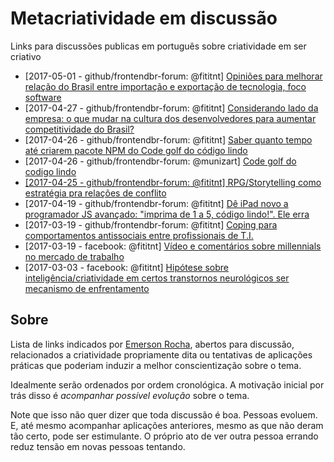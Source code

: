 # Metacriatividade em discussão
Links para discussões publicas em português sobre criatividade em ser criativo

- [2017-05-01 - github/frontendbr-forum: @fititnt] [Opiniões para melhorar relação do Brasil entre importação e exportação de tecnologia, foco software](https://github.com/frontendbr/forum/issues/557)
- [2017-04-27 - github/frontendbr-forum: @fititnt] [Considerando lado da empresa: o que mudar na cultura dos desenvolvedores para aumentar competitividade do Brasil?](https://github.com/frontendbr/forum/issues/555)
- [2017-04-26 - github/frontendbr-forum: @fititnt] [Saber quanto tempo até criarem pacote NPM do Code golf do código lindo](https://github.com/frontendbr/forum/issues/553)
- [2017-04-26 - github/frontendbr-forum: @munizart] [Code golf do codigo lindo](https://github.com/frontendbr/forum/issues/550)
- [[2017-04-25 - github/frontendbr-forum: @fititnt] RPG/Storytelling como estratégia pra relações de conflito](https://github.com/frontendbr/forum/issues/548)
- [2017-04-19 - github/frontendbr-forum: @fititnt] [Dê iPad novo a programador JS avançado: "imprima de 1 a 5, código lindo!". Ele erra](https://github.com/frontendbr/forum/issues/543)
- [2017-03-19 - github/frontendbr-forum: @fititnt] [Coping para comportamentos antissociais entre profissionais de T.I.](https://github.com/frontendbr/forum/issues/530)
- [2017-03-19 - facebook: @fititnt] [Vídeo e comentários sobre millennials no mercado de trabalho](https://www.facebook.com/fititnt/posts/1435809769803833)
- [2017-03-03 - facebook: @fititnt] [Hipótese sobre inteligência/criatividade em certos transtornos neurológicos ser mecanismo de enfrentamento](https://www.facebook.com/fititnt/posts/1416480918403385)

## Sobre
Lista de links indicados por [Emerson Rocha](https://github.com/fititnt),
abertos para discussão, relacionados a criatividade propriamente dita ou
tentativas de aplicações práticas que poderiam induzir a melhor conscientização
sobre o tema.

Idealmente serão ordenados por ordem cronológica. A motivação inicial por trás
disso é _acompanhar possível evolução_ sobre o tema.

Note que isso não quer dizer que toda discussão é boa. Pessoas evoluem. E, até
mesmo acompanhar aplicações anteriores, mesmo as que não deram tão certo,
pode ser estimulante. O próprio ato de ver outra pessoa errando reduz tensão
em novas pessoas tentando.
